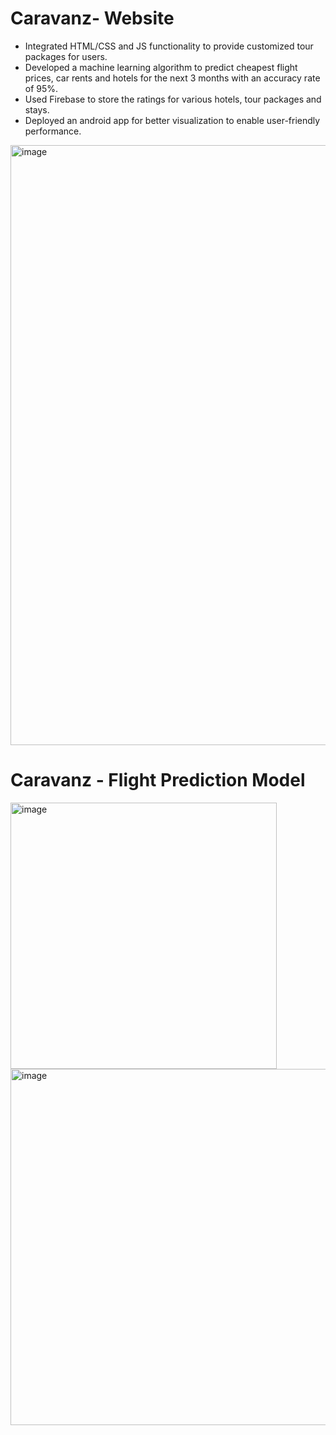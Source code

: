 # Caravanz- Website
- Integrated HTML/CSS and JS functionality to provide customized tour packages for users.
- Developed a machine learning algorithm to predict cheapest flight prices, car rents and hotels for the next 3 months with an accuracy rate of 95%. 
- Used Firebase to store the ratings for various hotels, tour packages and stays.
- Deployed an android app for better visualization to enable user-friendly performance.
<img width="960" alt="image" src="https://github.com/4khadija/Caravanz/assets/75372993/687bc43f-44b2-4407-9cca-c875bb09b635">

# Caravanz - Flight Prediction Model
<img width="426" alt="image" src="https://github.com/4khadija/Caravanz/assets/75372993/c13dfeda-2baf-4eb6-8178-ae7debc04f3b">

<img width="570" alt="image" src="https://github.com/4khadija/Caravanz/assets/75372993/f7f8fd71-9b35-48fa-9c77-4b8b5829bd33">
<br>
 
